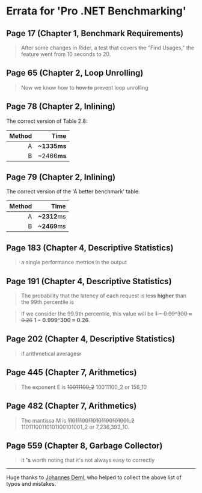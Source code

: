 # Errata for 'Pro .NET Benchmarking'

## Page 17 (Chapter 1, Benchmark Requirements)

> After some changes in Rider, a test that covers ~~the~~ "Find Usages," the feature went from 10 seconds to 20.

## Page 65 (Chapter 2, Loop Unrolling)

> Now we know how to ~~how to~~ prevent loop unrolling

## Page 78 (Chapter 2, Inlining)

The correct version of Table 2.8:

| Method | Time        |
|-------:|------------:|
| A      | **~1335ms** |
| B      | ~2466**ms** |

## Page 79 (Chapter 2, Inlining)

The correct version of the 'A better benchmark' table:

| Method | Time        |
|-------:|------------:|
| A      | **~2312**ms |
| B      | **~2469**ms |

## Page 183 (Chapter 4, Descriptive Statistics)

> a single performance metric~~s~~ in the output

## Page 191 (Chapter 4, Descriptive Statistics)

> The probability that the latency of each request is ~~less~~ **higher** than the 99th percentile is

> If we consider the 99.9th percentile, this value will be ~~1 − 0.99^300 ≈ 0.26~~ **1 − 0.999^300 ≈ 0.26**.

## Page 202 (Chapter 4, Descriptive Statistics)

> if arithmetical averages~~r~~

## Page 445 (Chapter 7, Arithmetics)

> The exponent E is ~~10011100_2~~ 10011100_2 or 156_10

## Page 482 (Chapter 7, Arithmetics)

> The mantissa M is ~~11011100110101100101001_2~~ 11011100110101100101001_2 or 7,236,393_10.

## Page 559 (Chapter 8, Garbage Collector)

> It **'s** worth noting that it's not always easy to correctly

---

Huge thanks to [Johannes Deml](https://github.com/JohannesDeml/), who helped to collect the above list of typos and mistakes.